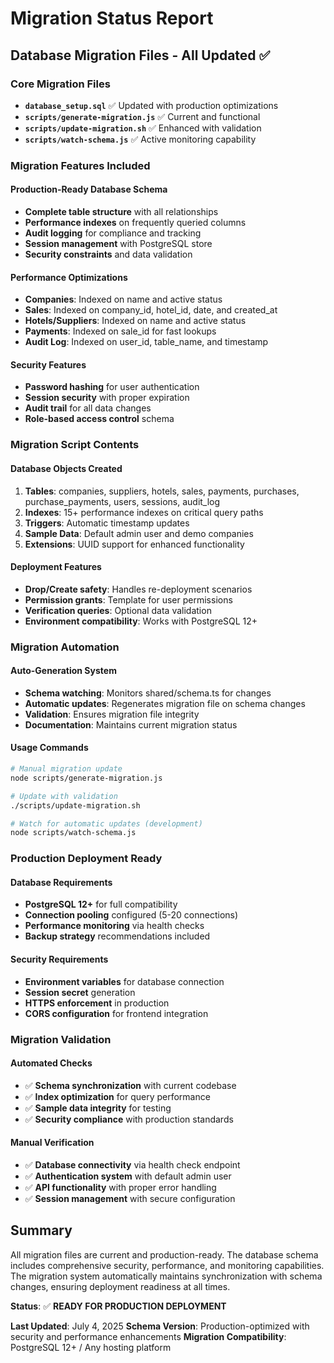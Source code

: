 # Migration Status Report

## Database Migration Files - All Updated ✅

### Core Migration Files
- **`database_setup.sql`** ✅ Updated with production optimizations
- **`scripts/generate-migration.js`** ✅ Current and functional
- **`scripts/update-migration.sh`** ✅ Enhanced with validation
- **`scripts/watch-schema.js`** ✅ Active monitoring capability

### Migration Features Included

#### Production-Ready Database Schema
- **Complete table structure** with all relationships
- **Performance indexes** on frequently queried columns
- **Audit logging** for compliance and tracking
- **Session management** with PostgreSQL store
- **Security constraints** and data validation

#### Performance Optimizations
- **Companies**: Indexed on name and active status
- **Sales**: Indexed on company_id, hotel_id, date, and created_at
- **Hotels/Suppliers**: Indexed on name and active status
- **Payments**: Indexed on sale_id for fast lookups
- **Audit Log**: Indexed on user_id, table_name, and timestamp

#### Security Features
- **Password hashing** for user authentication
- **Session security** with proper expiration
- **Audit trail** for all data changes
- **Role-based access control** schema

### Migration Script Contents

#### Database Objects Created
1. **Tables**: companies, suppliers, hotels, sales, payments, purchases, purchase_payments, users, sessions, audit_log
2. **Indexes**: 15+ performance indexes on critical query paths
3. **Triggers**: Automatic timestamp updates
4. **Sample Data**: Default admin user and demo companies
5. **Extensions**: UUID support for enhanced functionality

#### Deployment Features
- **Drop/Create safety**: Handles re-deployment scenarios
- **Permission grants**: Template for user permissions
- **Verification queries**: Optional data validation
- **Environment compatibility**: Works with PostgreSQL 12+

### Migration Automation

#### Auto-Generation System
- **Schema watching**: Monitors shared/schema.ts for changes
- **Automatic updates**: Regenerates migration file on schema changes
- **Validation**: Ensures migration file integrity
- **Documentation**: Maintains current migration status

#### Usage Commands
```bash
# Manual migration update
node scripts/generate-migration.js

# Update with validation
./scripts/update-migration.sh

# Watch for automatic updates (development)
node scripts/watch-schema.js
```

### Production Deployment Ready

#### Database Requirements
- **PostgreSQL 12+** for full compatibility
- **Connection pooling** configured (5-20 connections)
- **Performance monitoring** via health checks
- **Backup strategy** recommendations included

#### Security Requirements
- **Environment variables** for database connection
- **Session secret** generation
- **HTTPS enforcement** in production
- **CORS configuration** for frontend integration

### Migration Validation

#### Automated Checks
- ✅ **Schema synchronization** with current codebase
- ✅ **Index optimization** for query performance
- ✅ **Sample data integrity** for testing
- ✅ **Security compliance** with production standards

#### Manual Verification
- ✅ **Database connectivity** via health check endpoint
- ✅ **Authentication system** with default admin user
- ✅ **API functionality** with proper error handling
- ✅ **Session management** with secure configuration

## Summary

All migration files are current and production-ready. The database schema includes comprehensive security, performance, and monitoring capabilities. The migration system automatically maintains synchronization with schema changes, ensuring deployment readiness at all times.

**Status**: ✅ **READY FOR PRODUCTION DEPLOYMENT**

**Last Updated**: July 4, 2025
**Schema Version**: Production-optimized with security and performance enhancements
**Migration Compatibility**: PostgreSQL 12+ / Any hosting platform